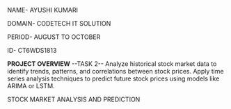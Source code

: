 NAME- AYUSHI KUMARI

DOMAIN- CODETECH IT SOLUTION

PERIOD- AUGUST TO OCTOBER 

ID- CT6WDS1813


**PROJECT OVERVIEW**
--TASK 2--
Analyze historical stock market data to identify trends, patterns, and correlations between
stock prices. Apply time series analysis techniques to predict future stock prices using
models like ARIMA or LSTM.

STOCK MARKET ANALYSIS AND PREDICTION
